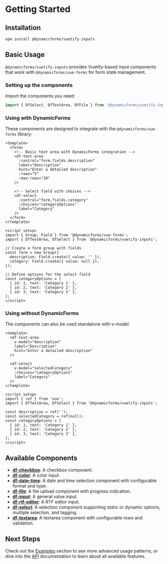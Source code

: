 # Getting Started

## Installation

```bash
npm install @dynamicforms/vuetify-inputs
```

## Basic Usage

`@dynamicforms/vuetify-inputs` provides Vuetify-based input components that work with `@dynamicforms/vue-forms` for form 
state management.

### Setting up the components

Import the components you need:

```typescript
import { DfSelect, DfTextArea, DfFile } from '@dynamicforms/vuetify-inputs';
```

### Using with DynamicForms

These components are designed to integrate with the `@dynamicforms/vue-forms` library:

```vue
<template>
  <form>
    <!-- Basic text area with DynamicForms integration -->
    <df-text-area
      :control="form.fields.description"
      label="Description"
      hint="Enter a detailed description"
      :rows="5"
      :max-rows="10"
    />
    
    <!-- Select field with choices -->
    <df-select
      :control="form.fields.category"
      :choices="categoryOptions"
      label="Category"
    />
  </form>
</template>

<script setup>
import { Group, Field } from '@dynamicforms/vue-forms';
import { DfTextArea, DfSelect } from '@dynamicforms/vuetify-inputs';

// Create a form group with fields
const form = new Group({
  description: Field.create({ value: '' }),
  category: Field.create({ value: null }),
});

// Define options for the select field
const categoryOptions = [
  { id: 1, text: 'Category 1' },
  { id: 2, text: 'Category 2' },
  { id: 3, text: 'Category 3' },
];
</script>
```

### Using without DynamicForms

The components can also be used standalone with v-model:

```vue
<template>
  <df-text-area
    v-model="description"
    label="Description"
    hint="Enter a detailed description"
  />
  
  <df-select
    v-model="selectedCategory"
    :choices="categoryOptions"
    label="Category"
  />
</template>

<script setup>
import { ref } from 'vue';
import { DfTextArea, DfSelect } from '@dynamicforms/vuetify-inputs';

const description = ref('');
const selectedCategory = ref(null);
const categoryOptions = [
  { id: 1, text: 'Category 1' },
  { id: 2, text: 'Category 2' },
  { id: 3, text: 'Category 3' },
];
</script>
```

## Available Components

- [**df-checkbox**](/examples/df-checkbox): A checkbox component.
- [**df-color**](/examples/df-color): A color input.
- [**df-date-time**](/examples/df-datetime): A date and time selection component with configurable format and type.
- [**df-file**](/examples/df-file): A file upload component with progress indication.
- [**df-input**](/examples/df-input): A general value input.
- [**df-rtf-editor**](/examples/df-rtf-editor): A RTF editor input.
- [**df-select**](/examples/df-select): A selection component supporting static or dynamic options, multiple selection,
  and tagging.
- [**df-textarea**](/examples/df-text-area): A textarea component with configurable rows and validation.

## Next Steps

Check out the [Examples](/examples/) section to see more advanced usage patterns, or dive into the [API](/api/) 
documentation to learn about all available features.
